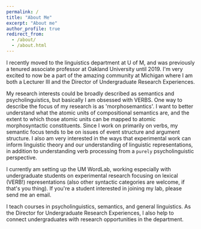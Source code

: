 ```yaml
---
permalink: /
title: "About Me"
excerpt: "About me"
author_profile: true
redirect_from:
  - /about/
  - /about.html
---
```


I recently moved to the linguistics department at U of M, and was previously a tenured associate professor at Oakland University until 2019. I'm very excited to now be a part of the amazing community at Michigan where I am both a Lecturer III and the Director of Undergraduate Research Experiences.

My research interests could be broadly described as semantics and psycholinguistics, but basically I am obsessed with VERBS. One way to describe the focus of my research is as 'morphosemantics'. I want to better understand what the atomic units of compositional semantics are, and the extent to which those atomic units can be mapped to atomic morphosyntactic constituents. Since I work on primarily on verbs, my semantic focus tends to be on issues of event structure and argument structure. I also am very interested in the ways that experimental work can inform linguistic theory and our understanding of linguistic representations, in addition to understanding verb processing from a `purely` psycholinguistic perspective.

I currently am setting up the UM WordLab, working especially with undergraduate students on experimental research focusing on lexical (VERB!) representations (also other syntactic categories are welcome, if that's you thing). If you're a student interested in joining my lab, please send me an email.

I teach courses in psycholinguistics, semantics, and general linguistics. As the Director for Undergraduate Research Experiences, I also help to connect undergraduates with research opportunities in the department. 
